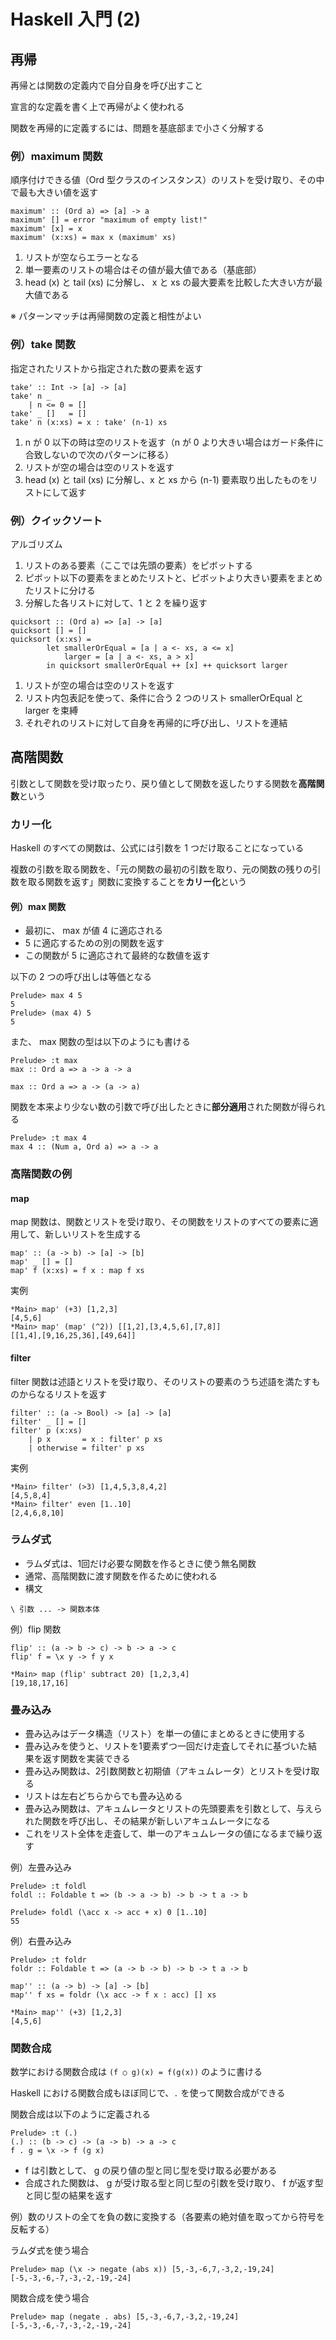 # Haskell 入門 (2)

## 再帰

再帰とは関数の定義内で自分自身を呼び出すこと

宣言的な定義を書く上で再帰がよく使われる

関数を再帰的に定義するには、問題を基底部まで小さく分解する

### 例）maximum 関数
順序付けできる値（Ord 型クラスのインスタンス）のリストを受け取り、その中で最も大きい値を返す
```
maximum' :: (Ord a) => [a] -> a
maximum' [] = error "maximum of empty list!"
maximum' [x] = x
maximum' (x:xs) = max x (maximum' xs)
```

1. リストが空ならエラーとなる
2. 単一要素のリストの場合はその値が最大値である（基底部）
3. head (x) と tail (xs) に分解し、 x と xs の最大要素を比較した大きい方が最大値である

※ パターンマッチは再帰関数の定義と相性がよい

### 例）take 関数
指定されたリストから指定された数の要素を返す
```
take' :: Int -> [a] -> [a]
take' n _
    | n <= 0 = []
take' _ []   = []
take' n (x:xs) = x : take' (n-1) xs
```

1. n が 0 以下の時は空のリストを返す（n が 0 より大きい場合はガード条件に合致しないので次のパターンに移る）
2. リストが空の場合は空のリストを返す
3. head (x) と tail (xs) に分解し、x と xs から (n-1) 要素取り出したものをリストにして返す

### 例）クイックソート
アルゴリズム

1. リストのある要素（ここでは先頭の要素）をピボットする
2. ピボット以下の要素をまとめたリストと、ピボットより大きい要素をまとめたリストに分ける
3. 分解した各リストに対して、1 と 2 を繰り返す

```
quicksort :: (Ord a) => [a] -> [a]
quicksort [] = []
quicksort (x:xs) =
        let smallerOrEqual = [a | a <- xs, a <= x]
            larger = [a | a <- xs, a > x]
        in quicksort smallerOrEqual ++ [x] ++ quicksort larger
```

1. リストが空の場合は空のリストを返す
2. リスト内包表記を使って、条件に合う 2 つのリスト smallerOrEqual と larger を束縛
3. それぞれのリストに対して自身を再帰的に呼び出し、リストを連結


## 高階関数
引数として関数を受け取ったり、戻り値として関数を返したりする関数を**高階関数**という

### カリー化
Haskell のすべての関数は、公式には引数を 1 つだけ取ることになっている

複数の引数を取る関数を、「元の関数の最初の引数を取り、元の関数の残りの引数を取る関数を返す」関数に変換することを**カリー化**という

#### 例）max 関数

* 最初に、 max が値 4 に適応される
* 5 に適応するための別の関数を返す
* この関数が 5 に適応されて最終的な数値を返す

以下の 2 つの呼び出しは等価となる
```
Prelude> max 4 5
5
Prelude> (max 4) 5
5
```

また、 max 関数の型は以下のようにも書ける
```
Prelude> :t max
max :: Ord a => a -> a -> a

max :: Ord a => a -> (a -> a)
```

関数を本来より少ない数の引数で呼び出したときに**部分適用**された関数が得られる
```
Prelude> :t max 4
max 4 :: (Num a, Ord a) => a -> a
```

### 高階関数の例
#### map
map 関数は、関数とリストを受け取り、その関数をリストのすべての要素に適用して、新しいリストを生成する
```
map' :: (a -> b) -> [a] -> [b]
map' _ [] = []
map' f (x:xs) = f x : map f xs
```

実例
```
*Main> map' (+3) [1,2,3]
[4,5,6]
*Main> map' (map' (^2)) [[1,2],[3,4,5,6],[7,8]]
[[1,4],[9,16,25,36],[49,64]]
```

#### filter
filter 関数は述語とリストを受け取り、そのリストの要素のうち述語を満たすものからなるリストを返す
```
filter' :: (a -> Bool) -> [a] -> [a]
filter' _ [] = []
filter' p (x:xs)
    | p x       = x : filter' p xs
    | otherwise = filter' p xs
```

実例
```
*Main> filter' (>3) [1,4,5,3,8,4,2]
[4,5,8,4]
*Main> filter' even [1..10]
[2,4,6,8,10]
```

### ラムダ式
* ラムダ式は、1回だけ必要な関数を作るときに使う無名関数
* 通常、高階関数に渡す関数を作るために使われる
* 構文
```
\ 引数 ... -> 関数本体
```

例）flip 関数
```
flip' :: (a -> b -> c) -> b -> a -> c
flip' f = \x y -> f y x

*Main> map (flip' subtract 20) [1,2,3,4]
[19,18,17,16]
```

### 畳み込み
* 畳み込みはデータ構造（リスト）を単一の値にまとめるときに使用する
* 畳み込みを使うと、リストを1要素ずつ一回だけ走査してそれに基づいた結果を返す関数を実装できる
* 畳み込み関数は、2引数関数と初期値（アキュムレータ）とリストを受け取る
* リストは左右どちらからでも畳み込める
* 畳み込み関数は、アキュムレータとリストの先頭要素を引数として、与えられた関数を呼び出し、その結果が新しいアキュムレータになる
* これをリスト全体を走査して、単一のアキュムレータの値になるまで繰り返す

例）左畳み込み
```
Prelude> :t foldl
foldl :: Foldable t => (b -> a -> b) -> b -> t a -> b

Prelude> foldl (\acc x -> acc + x) 0 [1..10]
55
```

例）右畳み込み
```
Prelude> :t foldr
foldr :: Foldable t => (a -> b -> b) -> b -> t a -> b

map'' :: (a -> b) -> [a] -> [b]
map'' f xs = foldr (\x acc -> f x : acc) [] xs

*Main> map'' (+3) [1,2,3]
[4,5,6]
```

### 関数合成
数学における関数合成は `(f ○ g)(x) = f(g(x))` のように書ける

Haskell における関数合成もほぼ同じで、`.` を使って関数合成ができる

関数合成は以下のように定義される
```
Prelude> :t (.)
(.) :: (b -> c) -> (a -> b) -> a -> c
f . g = \x -> f (g x)
```

* f は引数として、 g の戻り値の型と同じ型を受け取る必要がある
* 合成された関数は、 g が受け取る型と同じ型の引数を受け取り、 f が返す型と同じ型の結果を返す

例）数のリストの全てを負の数に変換する（各要素の絶対値を取ってから符号を反転する）

ラムダ式を使う場合
```
Prelude> map (\x -> negate (abs x)) [5,-3,-6,7,-3,2,-19,24]
[-5,-3,-6,-7,-3,-2,-19,-24]
```

関数合成を使う場合
```
Prelude> map (negate . abs) [5,-3,-6,7,-3,2,-19,24]
[-5,-3,-6,-7,-3,-2,-19,-24]
```



